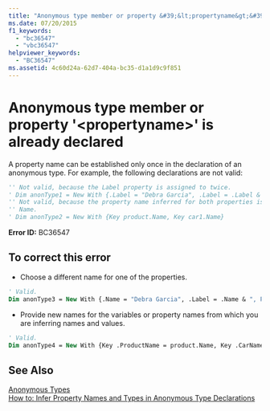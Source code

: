 ```yaml
---
title: "Anonymous type member or property &#39;&lt;propertyname&gt;&#39; is already declared"
ms.date: 07/20/2015
f1_keywords: 
  - "bc36547"
  - "vbc36547"
helpviewer_keywords: 
  - "BC36547"
ms.assetid: 4c60d24a-62d7-404a-bc35-d1a1d9c9f851
---
```

# Anonymous type member or property &#39;&lt;propertyname&gt;&#39; is already declared
A property name can be established only once in the declaration of an anonymous type. For example, the following declarations are not valid:  
  
```vb  
'' Not valid, because the Label property is assigned to twice.  
' Dim anonType1 = New With {.Label = "Debra Garcia", .Label = .Label & ", President"}  
'' Not valid, because the property name inferred for both properties is  
'' Name.  
' Dim anonType2 = New With {Key product.Name, Key car1.Name}  
```  
  
 **Error ID:** BC36547  
  
## To correct this error  
  
- Choose a different name for one of the properties.  
  
```vb  
' Valid.  
Dim anonType3 = New With {.Name = "Debra Garcia", .Label = .Name & ", President"}  
```  
  
- Provide new names for the variables or property names from which you are inferring names and values.  
  
```vb  
' Valid.  
Dim anonType4 = New With {Key .ProductName = product.Name, Key .CarName = car1.Name}  
```  
  
## See Also  
 [Anonymous Types](../../visual-basic/programming-guide/language-features/objects-and-classes/anonymous-types.md)  
 [How to: Infer Property Names and Types in Anonymous Type Declarations](../../visual-basic/programming-guide/language-features/objects-and-classes/how-to-infer-property-names-and-types-in-anonymous-type-declarations.md)
